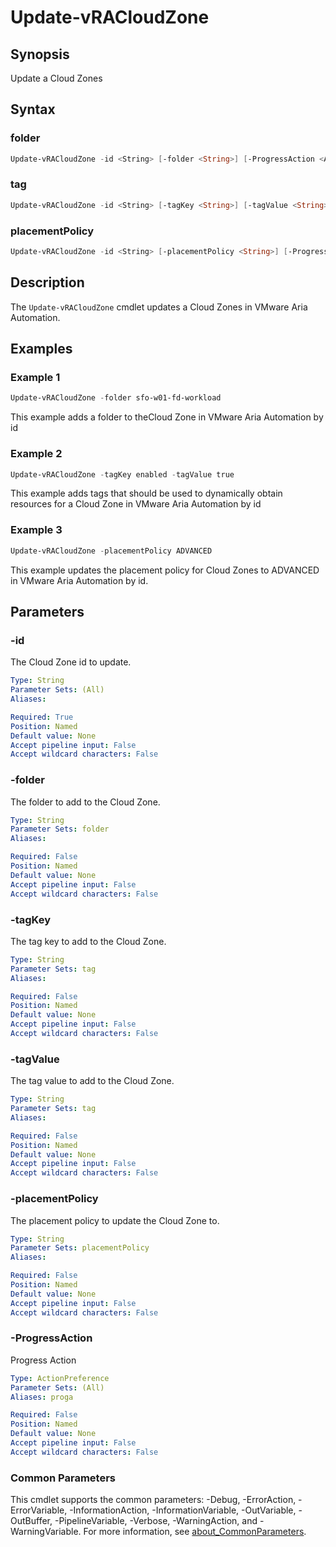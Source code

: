 # Update-vRACloudZone

## Synopsis

Update a Cloud Zones

## Syntax

### folder

```powershell
Update-vRACloudZone -id <String> [-folder <String>] [-ProgressAction <ActionPreference>] [<CommonParameters>]
```

### tag

```powershell
Update-vRACloudZone -id <String> [-tagKey <String>] [-tagValue <String>] [-ProgressAction <ActionPreference>] [<CommonParameters>]
```

### placementPolicy

```powershell
Update-vRACloudZone -id <String> [-placementPolicy <String>] [-ProgressAction <ActionPreference>] [<CommonParameters>]
```

## Description

The `Update-vRACloudZone` cmdlet updates a Cloud Zones in VMware Aria Automation.

## Examples

### Example 1

```powershell
Update-vRACloudZone -folder sfo-w01-fd-workload
```

This example adds a folder to theCloud Zone in VMware Aria Automation by id

### Example 2

```powershell
Update-vRACloudZone -tagKey enabled -tagValue true
```

This example adds tags that should be used to dynamically obtain resources for a Cloud Zone in VMware Aria Automation by id

### Example 3

```powershell
Update-vRACloudZone -placementPolicy ADVANCED
```

This example updates the placement policy for Cloud Zones to ADVANCED in VMware Aria Automation by id.

## Parameters

### -id

The Cloud Zone id to update.

```yaml
Type: String
Parameter Sets: (All)
Aliases:

Required: True
Position: Named
Default value: None
Accept pipeline input: False
Accept wildcard characters: False
```

### -folder

The folder to add to the Cloud Zone.

```yaml
Type: String
Parameter Sets: folder
Aliases:

Required: False
Position: Named
Default value: None
Accept pipeline input: False
Accept wildcard characters: False
```

### -tagKey

The tag key to add to the Cloud Zone.

```yaml
Type: String
Parameter Sets: tag
Aliases:

Required: False
Position: Named
Default value: None
Accept pipeline input: False
Accept wildcard characters: False
```

### -tagValue

The tag value to add to the Cloud Zone.

```yaml
Type: String
Parameter Sets: tag
Aliases:

Required: False
Position: Named
Default value: None
Accept pipeline input: False
Accept wildcard characters: False
```

### -placementPolicy

The placement policy to update the Cloud Zone to.

```yaml
Type: String
Parameter Sets: placementPolicy
Aliases:

Required: False
Position: Named
Default value: None
Accept pipeline input: False
Accept wildcard characters: False
```

### -ProgressAction

Progress Action

```yaml
Type: ActionPreference
Parameter Sets: (All)
Aliases: proga

Required: False
Position: Named
Default value: None
Accept pipeline input: False
Accept wildcard characters: False
```

### Common Parameters

This cmdlet supports the common parameters: -Debug, -ErrorAction, -ErrorVariable, -InformationAction, -InformationVariable, -OutVariable, -OutBuffer, -PipelineVariable, -Verbose, -WarningAction, and -WarningVariable. For more information, see [about_CommonParameters](http://go.microsoft.com/fwlink/?LinkID=113216).
